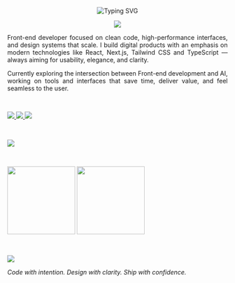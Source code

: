 <p align="center">
  <img src="https://readme-typing-svg.demolab.com?font=Fira+Code&weight=500&size=28&pause=1000&color=FFFFFF&center=true&vCenter=true&width=440&lines=Victor+Crepaldi+Gomes;Front-end+Developer;UI-Centric+Engineer" alt="Typing SVG" />
</p>

<p align="center">
  <img src="https://capsule-render.vercel.app/api?type=waving&color=1e1e1e&height=120&section=header&text=Welcome%20to%20my%20GitHub&fontColor=ffffff&fontSize=25&animation=fadeIn&fontAlign=40" />
</p>

<p align="left" style="text-align: justify;">
Front-end developer focused on clean code, high-performance interfaces, and design systems that scale. I build digital products with an emphasis on modern technologies like React, Next.js, Tailwind CSS and TypeScript — always aiming for usability, elegance, and clarity.
</p>

<p align="left" style="text-align: justify;">
Currently exploring the intersection between Front-end development and AI, working on tools and interfaces that save time, deliver value, and feel seamless to the user.
</p>

<br/>

<p align="left">
  <a href="https://www.linkedin.com/in/victor-gomes-b067a3266/" target="_blank">
    <img src="https://img.shields.io/badge/LinkedIn-1e1e1e?style=flat-square&logo=linkedin&logoColor=white" />
  </a>
  <a href="mailto:victorcrepaldigomes@gmail.com">
    <img src="https://img.shields.io/badge/Gmail-1e1e1e?style=flat-square&logo=gmail&logoColor=white" />
  </a>
  <a href="https://github.com/VictorCrepaldiGomes" target="_blank">
    <img src="https://img.shields.io/badge/GitHub-1e1e1e?style=flat-square&logo=github&logoColor=white" />
  </a>
</p>

<br/>

<p align="left">
  <img src="https://skillicons.dev/icons?i=ts,react,nextjs,tailwind,styledcomponents,figma,git,github&theme=dark" />
</p>

<br/>

<p align="left">
  <img height="155" src="https://github-readme-stats.vercel.app/api?username=VictorCrepaldiGomes&show_icons=true&hide=issues&theme=graywhite&count_private=true&bg_color=1e1e1e&title_color=ffffff&text_color=cccccc&icon_color=ffffff" />
  <img height="155" src="https://github-readme-streak-stats.herokuapp.com?user=VictorCrepaldiGomes&theme=graywhite&background=1e1e1e&currStreakLabel=ffffff&currStreakNum=ffffff&ring=cccccc&fire=ffffff&sideNums=cccccc&sideLabels=cccccc" />
</p>

<br/>

<p align="left">
  <img src="https://komarev.com/ghpvc/?username=VictorCrepaldiGomes&style=flat-square&color=cccccc&label=Profile+Views" />
</p>

<p align="left" style="text-align: justify;">
<i>Code with intention. Design with clarity. Ship with confidence.</i>
</p>
